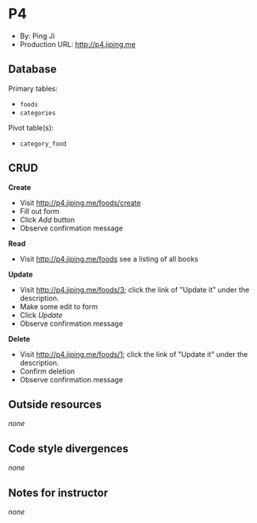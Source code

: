 # P4
+ By: Ping Ji
+ Production URL: <http://p4.jiping.me>

## Database

Primary tables:
  + `foods`
  + `categories`
  
Pivot table(s):
  + `category_food`


## CRUD

__Create__
  + Visit <http://p4.jiping.me/foods/create>
  + Fill out form
  + Click *Add* button
  + Observe confirmation message
  
__Read__
  + Visit <http://p4.jiping.me/foods> see a listing of all books
  
__Update__
  + Visit <http://p4.jiping.me/foods/3>; click the link of "Update it" under the description.
  + Make some edit to form
  + Click *Update*
  + Observe confirmation message
  
__Delete__
  + Visit <http://p4.jiping.me/foods/1>; click the link of "Update it" under the description.
  + Confirm deletion
  + Observe confirmation message

## Outside resources
*none*

## Code style divergences
*none*

## Notes for instructor
*none*
